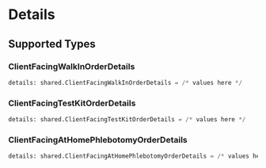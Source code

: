 # Details


## Supported Types

### ClientFacingWalkInOrderDetails

```python
details: shared.ClientFacingWalkInOrderDetails = /* values here */
```

### ClientFacingTestKitOrderDetails

```python
details: shared.ClientFacingTestKitOrderDetails = /* values here */
```

### ClientFacingAtHomePhlebotomyOrderDetails

```python
details: shared.ClientFacingAtHomePhlebotomyOrderDetails = /* values here */
```


